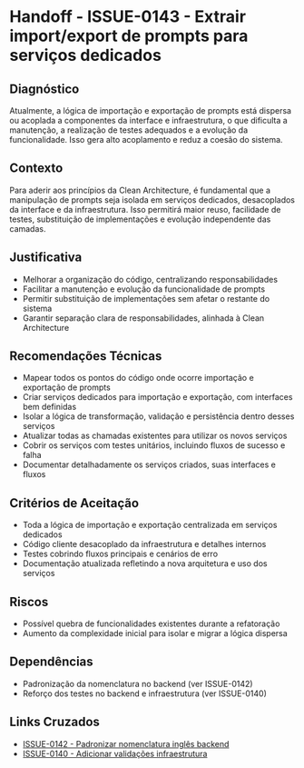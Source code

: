 # Handoff - ISSUE-0143 - Extrair import/export de prompts para serviços dedicados

## Diagnóstico
Atualmente, a lógica de importação e exportação de prompts está dispersa ou acoplada a componentes da interface e infraestrutura, o que dificulta a manutenção, a realização de testes adequados e a evolução da funcionalidade. Isso gera alto acoplamento e reduz a coesão do sistema.

## Contexto
Para aderir aos princípios da Clean Architecture, é fundamental que a manipulação de prompts seja isolada em serviços dedicados, desacoplados da interface e da infraestrutura. Isso permitirá maior reuso, facilidade de testes, substituição de implementações e evolução independente das camadas.

## Justificativa
- Melhorar a organização do código, centralizando responsabilidades
- Facilitar a manutenção e evolução da funcionalidade de prompts
- Permitir substituição de implementações sem afetar o restante do sistema
- Garantir separação clara de responsabilidades, alinhada à Clean Architecture

## Recomendações Técnicas
- Mapear todos os pontos do código onde ocorre importação e exportação de prompts
- Criar serviços dedicados para importação e exportação, com interfaces bem definidas
- Isolar a lógica de transformação, validação e persistência dentro desses serviços
- Atualizar todas as chamadas existentes para utilizar os novos serviços
- Cobrir os serviços com testes unitários, incluindo fluxos de sucesso e falha
- Documentar detalhadamente os serviços criados, suas interfaces e fluxos

## Critérios de Aceitação
- Toda a lógica de importação e exportação centralizada em serviços dedicados
- Código cliente desacoplado da infraestrutura e detalhes internos
- Testes cobrindo fluxos principais e cenários de erro
- Documentação atualizada refletindo a nova arquitetura e uso dos serviços

## Riscos
- Possível quebra de funcionalidades existentes durante a refatoração
- Aumento da complexidade inicial para isolar e migrar a lógica dispersa

## Dependências
- Padronização da nomenclatura no backend (ver ISSUE-0142)
- Reforço dos testes no backend e infraestrutura (ver ISSUE-0140)

## Links Cruzados
- [ISSUE-0142 - Padronizar nomenclatura inglês backend](../ISSUE-0142-Padronizar-nomenclatura-ingles-backend/README.md)
- [ISSUE-0140 - Adicionar validações infraestrutura](../../security/ISSUE-0140-Adicionar-validacoes-infraestrutura/README.md)
